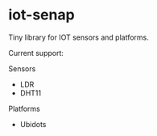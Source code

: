 # iot-senap
Tiny library for IOT sensors and platforms. 

Current support:

Sensors
* LDR
* DHT11 

Platforms
* Ubidots
